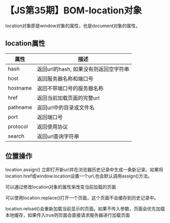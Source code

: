 # 【JS第35期】BOM-location对象

location对象即是window对象的属性，也是document对象的属性。

## location属性

| 属性 | 描述 | 
|-----|-----|
| hash | 返回url的hash, 如果没有则返回空字符串 |
| host | 返回服务器名称和端口号 |
| hostname | 返回不带端口号的服务器名称 |
| href | 返回当前加载页面的完整url |
| pathname | 返回url中的目录或文件名 |
| port | 返回端口号 |
| protocol |  返回使用协议 |
| search | 返回url查询字符串 |

## 位置操作

location.assign() 立即打开新url并在浏览器历史记录中生成一条新记录。如果将location.href或window.location设置一个url,也会默认调用assign()方法。

可以通过修改location对象的属性来改变当前加载的页面

可以使用location.replace()打开一个页面，这个页面不会缓存到历史记录中。

location.reload()会重新加载当前显示的页面。如果不传入参数，页面会优先加载本地缓存，如果传入true则页面会直接请求服务器进行加载页面
